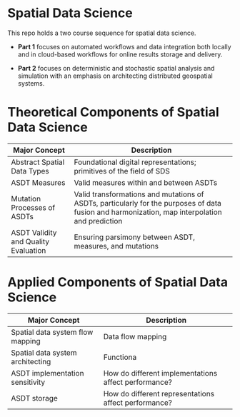# Spatial Data Science

This repo holds a two course sequence for spatial data science. 

- **Part 1** focuses on automated workflows and data integration both locally and in cloud-based workflows for online results storage and delivery.

- **Part 2** focuses on deterministic and stochastic spatial analysis and simulation with an emphasis on architecting distributed geospatial systems.


# Theoretical Components of Spatial Data Science

| Major Concept | Description |
|---------------|-------------|
| Abstract Spatial Data Types | Foundational digital representations; primitives of the field of SDS |
| ASDT Measures | Valid measures within and between ASDTs |
| Mutation Processes of ASDTs | Valid transformations and mutations of ASDTs, particularly for the purposes of data fusion and harmonization, map interpolation and prediction |
| ASDT Validity and Quality Evaluation | Ensuring parsimony between ASDT, measures, and mutations |


# Applied Components of Spatial Data Science

| Major Concept | Description|
|---------------|-------------|
| Spatial data system flow mapping | Data flow mapping |
| Spatial data system architecting | Functiona
| ASDT implementation sensitivity | How do different implementations affect performance? |
| ASDT storage | How do different representations affect  performance? |
